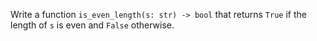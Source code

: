 Write a function `is_even_length(s: str) -> bool` that returns `True` if the length of `s` is even and `False` otherwise.